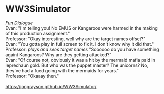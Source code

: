 # WW3Simulator

*Fun Dialogue*\
Evan: "I'm telling you! No EMUS or Kangaroos were harmed in the making of this production assignment."\
Professor: "Okay interesting, well why are the target names offset?"\
Evan: "You gotta play in full screen to fix it. I don't know why it did that."\
Professor: *plays and sees target names* "Soooooo do you have something againt Kangaroos? Why are they getting attacked?"\
Evan: "Of course not, obviously it was a hit by the mermaid mafia paid in leprechaun gold. But who was the puppet master? The unicorns? No, they've had a fued going with the mermaids for years."\
Professor: "Okaaay then."\
\
https://jongrayson.github.io/WW3Simulator/
